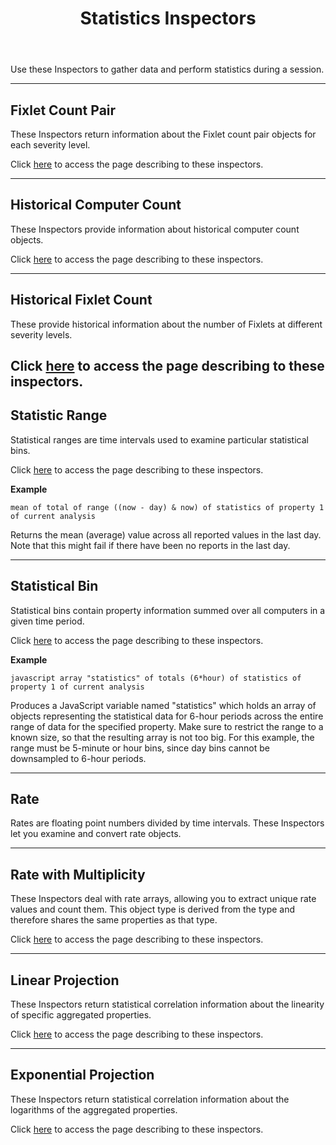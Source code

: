 ﻿---
title: Statistics Inspectors
---

Use these Inspectors to gather data and perform statistics during a session.

---

## Fixlet Count Pair

These Inspectors return information about the Fixlet count pair objects for each severity level.

Click [here](/relevance/reference/fixlet-count-pair.html) to access the page describing to these inspectors.

---

## Historical Computer Count

These Inspectors provide information about historical computer count objects.

Click [here](/relevance/reference/historical-computer-count.html) to access the page describing to these inspectors.

---

## Historical Fixlet Count

These provide historical information about the number of Fixlets at different severity levels.

Click [here](/relevance/reference/historical-fixlet-count.html) to access the page describing to these inspectors.
---

## Statistic Range

Statistical ranges are time intervals used to examine particular statistical bins.

Click [here](/relevance/reference/statistic-range.html) to access the page describing to these inspectors.

**Example**

```
mean of total of range ((now - day) & now) of statistics of property 1 of current analysis
```

Returns the mean (average) value across all reported values in the last day. 
Note that this might fail if there have been no reports in the last day.

---

## Statistical Bin

Statistical bins contain property information summed over all computers in a given time period.

Click [here](/relevance/reference/statistical-bin.html) to access the page describing to these inspectors.

**Example**

```
javascript array "statistics" of totals (6*hour) of statistics of property 1 of current analysis
```

Produces a JavaScript variable named "statistics" which holds an array of objects representing the 
statistical data for 6-hour periods across the entire range of data for the specified property. 
Make sure to restrict the range to a known size, so that the resulting array is not too big. 
For this example, the range must be 5-minute or hour bins, since day bins cannot be downsampled to 6-hour periods.

---

## Rate

Rates are floating point numbers divided by time intervals. These Inspectors let you examine and convert rate objects.

---

## Rate with Multiplicity

These Inspectors deal with rate arrays, allowing you to extract unique rate values and count them.
This object type is derived from the <rate> type and therefore shares the same properties as that type.

Click [here](/relevance/reference/rate.html) to access the page describing to these inspectors.

---

## Linear Projection

These Inspectors return statistical correlation information about the linearity of specific aggregated properties.

Click [here](/relevance/reference/linear-projection.html) to access the page describing to these inspectors.

---

## Exponential Projection

These Inspectors return statistical correlation information about the logarithms of the aggregated properties.

Click [here](/relevance/reference/exponential-projection.html) to access the page describing to these inspectors.


